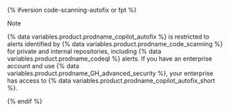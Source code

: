 {% ifversion code-scanning-autofix or fpt %}

> [!NOTE]
> {% data variables.product.prodname_copilot_autofix %} is restricted to alerts identified by {% data variables.product.prodname_code_scanning %} for private and internal repositories,  including {% data variables.product.prodname_codeql %} alerts. If you have an enterprise account and use {% data variables.product.prodname_GH_advanced_security %}, your enterprise has access to {% data variables.product.prodname_copilot_autofix_short %}.

{% endif %}

